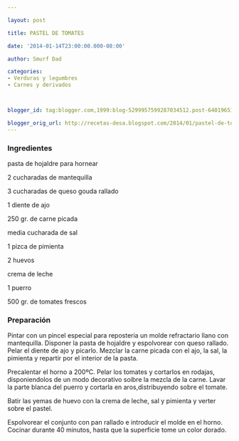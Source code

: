 ```yaml
---

layout: post

title: PASTEL DE TOMATES

date: '2014-01-14T23:00:00.000-08:00'

author: Smurf Dad

categories:
- Verduras y legumbres
- Carnes y derivados



blogger_id: tag:blogger.com,1999:blog-5299957599287034512.post-6401965151963939132

blogger_orig_url: http://recetas-desa.blogspot.com/2014/01/pastel-de-tomates.html
---
```


<h3>Ingredientes</h3>

pasta de hojaldre para hornear

2 cucharadas de mantequilla

3 cucharadas de queso gouda rallado

1 diente de ajo

250 gr. de carne picada

media cucharada de sal

1 pizca de pimienta

2 huevos

crema de leche

1 puerro

500 gr. de tomates frescos

<h3>Preparación</h3>

Pintar con un pincel especial para reposteria un molde refractario llano con mantequilla. Disponer la pasta de hojaldre y espolvorear con queso rallado. Pelar el diente de ajo y picarlo. Mezclar la carne picada con el ajo, la sal, la pimienta y repartir por el interior de la pasta.

Precalentar el horno a 200ºC. Pelar los tomates y cortarlos en rodajas, disponiendolos de un modo decorativo soibre la mezcla de la carne. Lavar la parte blanca del puerro y cortarla en aros,distribuyendo sobre el tomate.

Batir las yemas de huevo con la crema de leche, sal y pimienta y verter sobre el pastel.

Espolvorear el conjunto con pan rallado e introducir el molde en el horno. Cocinar durante 40 minutos, hasta que la superficie tome un color dorado.
